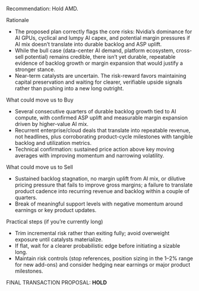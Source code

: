 Recommendation: Hold AMD.

Rationale
- The proposed plan correctly flags the core risks: Nvidia’s dominance for AI GPUs, cyclical and lumpy AI capex, and potential margin pressures if AI mix doesn’t translate into durable backlog and ASP uplift. 
- While the bull case (data-center AI demand, platform ecosystem, cross-sell potential) remains credible, there isn’t yet durable, repeatable evidence of backlog growth or margin expansion that would justify a stronger stance.
- Near-term catalysts are uncertain. The risk-reward favors maintaining capital preservation and waiting for clearer, verifiable upside signals rather than pushing into a new long outright.

What could move us to Buy
- Several consecutive quarters of durable backlog growth tied to AI compute, with confirmed ASP uplift and measurable margin expansion driven by higher-value AI mix.
- Recurrent enterprise/cloud deals that translate into repeatable revenue, not headlines, plus corroborating product-cycle milestones with tangible backlog and utilization metrics.
- Technical confirmation: sustained price action above key moving averages with improving momentum and narrowing volatility.

What could move us to Sell
- Sustained backlog stagnation, no margin uplift from AI mix, or dilutive pricing pressure that fails to improve gross margins; a failure to translate product cadence into recurring revenue and backlog within a couple of quarters.
- Break of meaningful support levels with negative momentum around earnings or key product updates.

Practical steps (if you’re currently long)
- Trim incremental risk rather than exiting fully; avoid overweight exposure until catalysts materialize.
- If flat, wait for a clearer probabilistic edge before initiating a sizable long.
- Maintain risk controls (stop references, position sizing in the 1–2% range for new add-ons) and consider hedging near earnings or major product milestones.

FINAL TRANSACTION PROPOSAL: **HOLD**